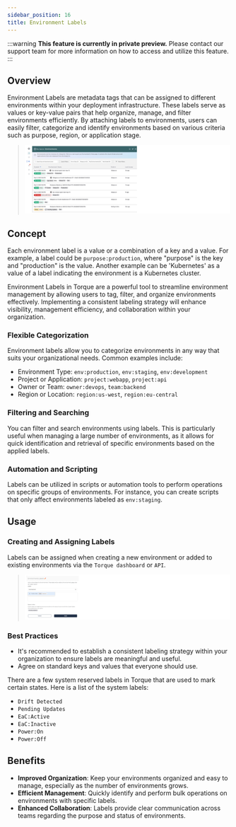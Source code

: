 ```yaml
---
sidebar_position: 16
title: Environment Labels
---
```


:::warning
**This feature is currently in private preview.**
Please contact our support team for more information on how to access and utilize this feature.
:::

## Overview
Environment Labels are metadata tags that can be assigned to different environments within your deployment infrastructure. These labels serve as values or key-value pairs that help organize, manage, and filter environments efficiently. By attaching labels to environments, users can easily filter, categorize and identify environments based on various criteria such as purpose, region, or application stage.
> ![img](/img/env-labels.png)

 
## Concept
Each environment label is a value or a combination of a key and a value. For example, a label could be `purpose:production`, where "purpose" is the key and "production" is the value. Another example can be 'Kubernetes' as a value of a label indicating the environment is a Kubernetes cluster.
 
Environment Labels in Torque are a powerful tool to streamline environment management by allowing users to tag, filter, and organize environments effectively. Implementing a consistent labeling strategy will enhance visibility, management efficiency, and collaboration within your organization.
 
### Flexible Categorization 
Environment labels allow you to categorize environments in any way that suits your organizational needs. Common examples include:
* Environment Type: `env:production`, `env:staging`, `env:development`
* Project or Application: `project:webapp`, `project:api`
* Owner or Team: `owner:devops`, `team:backend`
* Region or Location: `region:us-west`, `region:eu-central`
 
### Filtering and Searching
You can filter and search environments using labels. This is particularly useful when managing a large number of environments, as it allows for quick identification and retrieval of specific environments based on the applied labels.
 
### Automation and Scripting
Labels can be utilized in scripts or automation tools to perform operations on specific groups of environments. For instance, you can create scripts that only affect environments labeled as `env:staging`.
 
## Usage
### Creating and Assigning Labels
Labels can be assigned when creating a new environment or added to existing environments via the `Torque dashboard` or `API`.
> ![img](/img/env-labels-create.png)

### Best Practices
* It's recommended to establish a consistent labeling strategy within your organization to ensure labels are meaningful and useful.
* Agree on standard keys and values that everyone should use.

There are a few system reserved labels in Torque that are used to mark certain states. Here is a list of the system labels:
* `Drift Detected`
* `Pending Updates`
* `EaC:Active`
* `EaC:Inactive`
* `Power:On`
* `Power:Off`
 
## Benefits
* __Improved Organization__: Keep your environments organized and easy to manage, especially as the number of environments grows.
* __Efficient Management__: Quickly identify and perform bulk operations on environments with specific labels.
* __Enhanced Collaboration__: Labels provide clear communication across teams regarding the purpose and status of environments.

